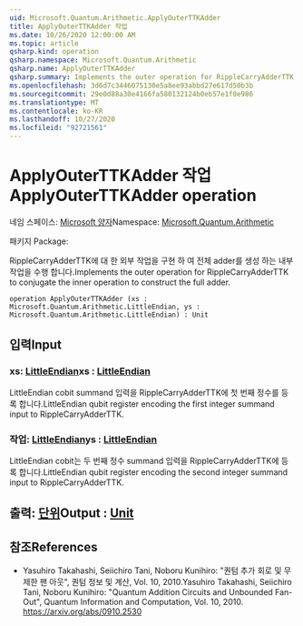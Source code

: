 ```yaml
---
uid: Microsoft.Quantum.Arithmetic.ApplyOuterTTKAdder
title: ApplyOuterTTKAdder 작업
ms.date: 10/26/2020 12:00:00 AM
ms.topic: article
qsharp.kind: operation
qsharp.namespace: Microsoft.Quantum.Arithmetic
qsharp.name: ApplyOuterTTKAdder
qsharp.summary: Implements the outer operation for RippleCarryAdderTTK to conjugate the inner operation to construct the full adder.
ms.openlocfilehash: 3d6d7c3446075130e5a8ee93abbd27e617d50b3b
ms.sourcegitcommit: 29e0d88a30e4166fa580132124b0eb57e1f0e986
ms.translationtype: MT
ms.contentlocale: ko-KR
ms.lasthandoff: 10/27/2020
ms.locfileid: "92721561"
---
```

# <a name="applyouterttkadder-operation"></a><span data-ttu-id="de47e-102">ApplyOuterTTKAdder 작업</span><span class="sxs-lookup"><span data-stu-id="de47e-102">ApplyOuterTTKAdder operation</span></span>

<span data-ttu-id="de47e-103">네임 스페이스: [Microsoft 양자](xref:Microsoft.Quantum.Arithmetic)</span><span class="sxs-lookup"><span data-stu-id="de47e-103">Namespace: [Microsoft.Quantum.Arithmetic](xref:Microsoft.Quantum.Arithmetic)</span></span>

<span data-ttu-id="de47e-104">패키지 [](https://nuget.org/packages/)</span><span class="sxs-lookup"><span data-stu-id="de47e-104">Package: [](https://nuget.org/packages/)</span></span>


<span data-ttu-id="de47e-105">RippleCarryAdderTTK에 대 한 외부 작업을 구현 하 여 전체 adder를 생성 하는 내부 작업을 수행 합니다.</span><span class="sxs-lookup"><span data-stu-id="de47e-105">Implements the outer operation for RippleCarryAdderTTK to conjugate the inner operation to construct the full adder.</span></span>

```qsharp
operation ApplyOuterTTKAdder (xs : Microsoft.Quantum.Arithmetic.LittleEndian, ys : Microsoft.Quantum.Arithmetic.LittleEndian) : Unit
```


## <a name="input"></a><span data-ttu-id="de47e-106">입력</span><span class="sxs-lookup"><span data-stu-id="de47e-106">Input</span></span>

### <a name="xs--littleendian"></a><span data-ttu-id="de47e-107">xs: [LittleEndian](xref:Microsoft.Quantum.Arithmetic.LittleEndian)</span><span class="sxs-lookup"><span data-stu-id="de47e-107">xs : [LittleEndian](xref:Microsoft.Quantum.Arithmetic.LittleEndian)</span></span>

<span data-ttu-id="de47e-108">LittleEndian cobit summand 입력을 RippleCarryAdderTTK에 첫 번째 정수를 등록 합니다.</span><span class="sxs-lookup"><span data-stu-id="de47e-108">LittleEndian qubit register encoding the first integer summand input to RippleCarryAdderTTK.</span></span>


### <a name="ys--littleendian"></a><span data-ttu-id="de47e-109">작업: [LittleEndian](xref:Microsoft.Quantum.Arithmetic.LittleEndian)</span><span class="sxs-lookup"><span data-stu-id="de47e-109">ys : [LittleEndian](xref:Microsoft.Quantum.Arithmetic.LittleEndian)</span></span>

<span data-ttu-id="de47e-110">LittleEndian cobit는 두 번째 정수 summand 입력을 RippleCarryAdderTTK에 등록 합니다.</span><span class="sxs-lookup"><span data-stu-id="de47e-110">LittleEndian qubit register encoding the second integer summand input to RippleCarryAdderTTK.</span></span>



## <a name="output--unit"></a><span data-ttu-id="de47e-111">출력: [단위](xref:microsoft.quantum.lang-ref.unit)</span><span class="sxs-lookup"><span data-stu-id="de47e-111">Output : [Unit](xref:microsoft.quantum.lang-ref.unit)</span></span>



## <a name="references"></a><span data-ttu-id="de47e-112">참조</span><span class="sxs-lookup"><span data-stu-id="de47e-112">References</span></span>

- <span data-ttu-id="de47e-113">Yasuhiro Takahashi, Seiichiro Tani, Noboru Kunihiro: "퀀텀 추가 회로 및 무제한 팬 아웃", 퀀텀 정보 및 계산, Vol. 10, 2010.</span><span class="sxs-lookup"><span data-stu-id="de47e-113">Yasuhiro Takahashi, Seiichiro Tani, Noboru Kunihiro: "Quantum Addition Circuits and Unbounded Fan-Out", Quantum Information and Computation, Vol. 10, 2010.</span></span>
  https://arxiv.org/abs/0910.2530